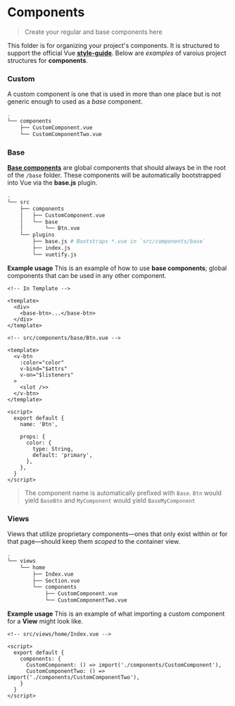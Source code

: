# Components
> Create your regular and base components here

This folder is for organizing your project's components. It is structured to support the official Vue [**style-guide**](https://vuejs.org/v2/style-guide/#Component-files-strongly-recommended).
Below are _examples_ of varoius project structures for **components**.

### Custom
A custom component is one that is used in more than one place but is not generic enough to used as a _base_ component.

```bash
.
└── components
    ├── CustomComponent.vue
    └── CustomComponentTwo.vue
```

### Base
[**Base components**](https://vuejs.org/v2/style-guide/#Base-component-names-strongly-recommended) are global components that should always be in the root of the `/base` folder. These components will be automatically bootstrapped into Vue via the **base.js** plugin.

```bash
.
└── src
    ├── components
    │   ├── CustomComponent.vue
    │   └── base
    │       └── Btn.vue
    └── plugins
        ├── base.js # Bootstraps *.vue in `src/components/base`
        ├── index.js
        └── vuetify.js
```

**Example usage**
This is an example of how to use **base components**; global components that can be used in any other component.

```vue
<!-- In Template -->

<template>
  <div>
    <base-btn>...</base-btn>
  </div>
</template>
```

```vue
<!-- src/components/base/Btn.vue -->

<template>
  <v-btn
    :color="color"
    v-bind="$attrs"
    v-on="$listeners"
  >
    <slot />>
  </v-btn>
</template>

<script>
  export default {
    name: 'Btn',

    props: {
      color: {
        type: String,
        default: 'primary',
      },
    },
  }
</script>
```

> The component name is automatically prefixed with `Base`. `Btn` would yield `BaseBtn` and `MyComponent` would yield `BaseMyComponent`

### Views
Views that utilize proprietary components—ones that only exist within or for that page—should keep them _scoped_ to the container view.

```bash
.
└── views
    └── home
        ├── Index.vue
        ├── Section.vue
        └── components
            ├── CustomComponent.vue
            └── CustomComponentTwo.vue
```

**Example usage**
This is an example of what importing a custom component for a **View** might look like.
```vue
<!-- src/views/home/Index.vue -->

<script>
  export default {
    components: {
      CustomComponent: () => import('./components/CustomComponent'),
      CustomComponentTwo: () => import('./components/CustomComponentTwo'),
    }
  }
</script>
```
